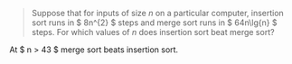 > Suppose that for inputs of size $n$ on a particular computer, insertion sort
> runs in $ 8n\^{2} $ steps and merge sort runs in $ 64n\lg{n} $ steps. For
> which values of $n$ does insertion sort beat merge sort?

At $ n > 43 $ merge sort beats insertion sort.
